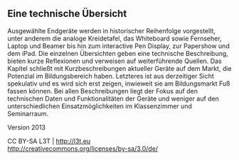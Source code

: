## Eine technische Übersicht

Ausgewählte Endgeräte werden in historischer Reihenfolge vorgestellt, unter anderem die analoge Kreidetafel, das Whiteboard sowie Fernseher, Laptop und Beamer bis hin zum interactive Pen Display, zur Papershow und dem iPad. Die einzelnen Übersichten geben eine technische Beschreibung, bieten kurze Reflexionen und verweisen auf weiterführende Quellen. Das Kapitel schließt mit Kurzbeschreibungen aktueller Geräte auf dem Markt, die Potenzial im Bildungsbereich haben. Letzteres ist aus derzeitiger Sicht spekulativ und es wird sich erst zeigen, inwieweit sie am Bildungsmarkt Fuß fassen können. Bei allen Beschreibungen liegt der Fokus auf den technischen Daten und Funktionalitäten der Geräte und weniger auf den unterschiedlichen Einsatzmöglichkeiten im Klassenzimmer und Seminarraum.


Version 2013

CC BY-SA L3T | http://l3t.eu  
http://creativecommons.org/licenses/by-sa/3.0/de/
